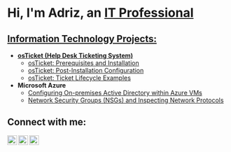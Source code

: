<h1>Hi, I'm Adriz, an <a href="https://www.linkedin.com/in/adriz-calvo-513446276/">IT Professional</h1>

<h2> Information Technology Projects:</h2>

- <b>osTicket (Help Desk Ticketing System)</b>
  - [osTicket: Prerequisites and Installation](https://github.com/elTuTico/osticket-prereqs)
  - [osTicket: Post-Installation Configuration](https://github.com/elTuTico/post-install-config/tree/main)
  - [osTicket: Ticket Lifecycle Examples](https://github.com/elTuTico/ticket-lifecycle)
- <b>Microsoft Azure</b>
  - [Configuring On-premises Active Directory within Azure VMs](https://github.com/elTuTico/configure-ad)
  - [Network Security Groups (NSGs) and Inspecting Network Protocols](https://github.com/elTuTico/azure-network-protocols/tree/main)
<h2>Connect with me:</h2>

[<img align="left" alt="Josh | Twitter" width="22px" src="https://cdn.jsdelivr.net/npm/simple-icons@v3/icons/twitter.svg" />][twitter]
[<img align="left" alt="Josh | LinkedIn" width="22px" src="https://cdn.jsdelivr.net/npm/simple-icons@v3/icons/linkedin.svg" />][linkedin]
[<img align="left" alt="Josh | Instagram" width="22px" src="https://cdn.jsdelivr.net/npm/simple-icons@v3/icons/instagram.svg" />][instagram]

[twitter]: https://twitter.com/AdrizCalvo
[instagram]: https://www.instagram.com/eltutico/
[linkedin]: https://www.linkedin.com/in/adriz-calvo-513446276/
